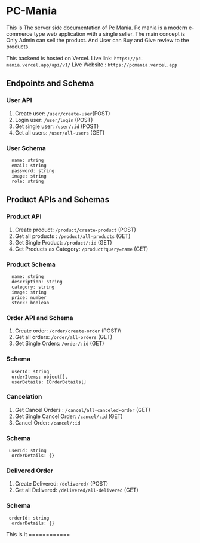 # PC-Mania

This is The server side documentation of Pc Mania. Pc mania is a modern e-commerce type web application with a single seller. The main concept is Only Admin can sell the product. And User can Buy and Give review to the products. 

This backend is hosted on Vercel.  Live link: `https://pc-mania.vercel.app/api/v1/`
Live Website : `https://pcmania.vercel.app`

## Endpoints and Schema

### User API

1. Create user: `/user/create-user`(POST)
2. Login user: `/user/login` (POST)
3. Get single user: `/user/:id` (POST) 
4. Get all users: `/user/all-users` (GET)

### User  Schema

```tsx
  name: string
  email: string
  password: string
  image: string
  role: string
```

## Product APIs and Schemas

### Product API

1. Create product: `/product/create-product` (POST)
2. Get all products : `/product/all-products` (GET)
3. Get Single Product: `/product/:id` (GET)
4. Get Products as Category: `/product?query=name` (GET)

### Product Schema

```tsx
  name: string
  description: string
  category: string
  image: string
  price: number
  stock: boolean
```

### Order API and Schema

1. Create order: `/order/create-order` (POST)\
2. Get all orders: `/order/all-orders` (GET)
3. Get Single Orders: `/order/:id`  (GET)

### Schema

```tsx
  userId: string
  orderItems: object[],
  userDetails: IOrderDetails[]
```

### Cancelation

1. Get Cancel Orders : `/cancel/all-canceled-order` (GET)
2. Get Single Cancel Order: `/cancel/:id` (GET)
3. Cancel Order: `/cancel/:id`

### Schema

```tsx
 userId: string
  orderDetails: {}
```

### Delivered Order

1. Create Delivered: `/delivered/` (POST)
2. Get all Delivered: `/delivered/all-delivered` (GET)

### Schema

```tsx
 orderId: string
  orderDetails: {}
```

This  Is It ============
